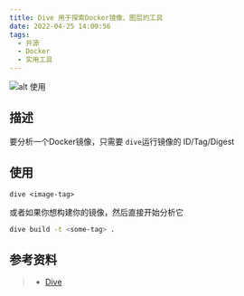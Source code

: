 ```yaml
---
title: Dive 用于探索Docker镜像、图层的工具
date: 2022-04-25 14:00:56
tags:
  -	开源
  - Docker
  - 实用工具
---
```


![alt 使用](/images/Dive.gif)

## 描述

要分析一个Docker镜像，只需要 `dive`运行镜像的 ID/Tag/Digest

## 使用

```shell
dive <image-tag>
```

或者如果你想构建你的镜像，然后直接开始分析它

``` bash
dive build -t <some-tag> .
```

## 参考资料

> - [Dive](https://github.com/wagoodman/dive)
